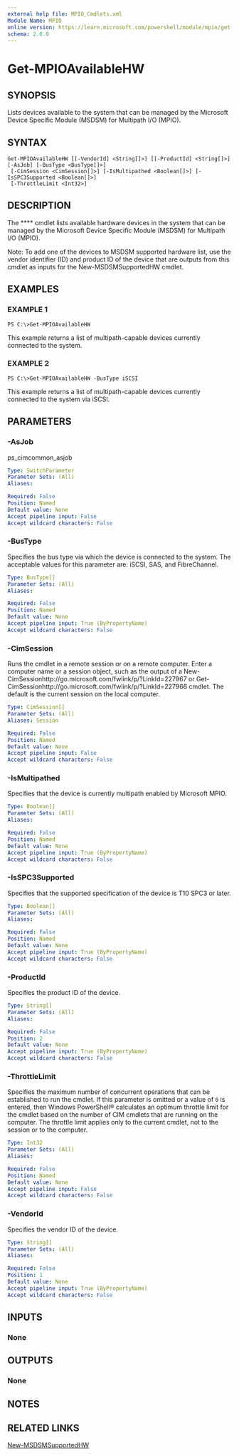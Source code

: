 ```yaml
---
external help file: MPIO_Cmdlets.xml
Module Name: MPIO
online version: https://learn.microsoft.com/powershell/module/mpio/get-mpioavailablehw?view=windowsserver2012-ps&wt.mc_id=ps-gethelp
schema: 2.0.0
---
```


# Get-MPIOAvailableHW

## SYNOPSIS
Lists devices available to the system that can be managed by the Microsoft Device Specific Module (MSDSM) for Multipath I/O (MPIO).

## SYNTAX

```
Get-MPIOAvailableHW [[-VendorId] <String[]>] [[-ProductId] <String[]>] [-AsJob] [-BusType <BusType[]>]
 [-CimSession <CimSession[]>] [-IsMultipathed <Boolean[]>] [-IsSPC3Supported <Boolean[]>]
 [-ThrottleLimit <Int32>]
```

## DESCRIPTION
The **** cmdlet lists available hardware devices in the system that can be managed by the Microsoft Device Specific Module (MSDSM) for Multipath I/O (MPIO).

Note: To add one of the devices to MSDSM supported hardware list, use the vendor identifier (ID) and product ID of the device that are outputs from this cmdlet as inputs for the New-MSDSMSupportedHW cmdlet.

## EXAMPLES

### EXAMPLE 1
```
PS C:\>Get-MPIOAvailableHW
```

This example returns a list of multipath-capable devices currently connected to the system.

### EXAMPLE 2
```
PS C:\>Get-MPIOAvailableHW -BusType iSCSI
```

This example returns a list of multipath-capable devices currently connected to the system via iSCSI.

## PARAMETERS

### -AsJob
ps_cimcommon_asjob

```yaml
Type: SwitchParameter
Parameter Sets: (All)
Aliases: 

Required: False
Position: Named
Default value: None
Accept pipeline input: False
Accept wildcard characters: False
```

### -BusType
Specifies the bus type via which the device is connected to the system.
The acceptable values for this parameter are: iSCSI, SAS, and FibreChannel.

```yaml
Type: BusType[]
Parameter Sets: (All)
Aliases: 

Required: False
Position: Named
Default value: None
Accept pipeline input: True (ByPropertyName)
Accept wildcard characters: False
```

### -CimSession
Runs the cmdlet in a remote session or on a remote computer.
Enter a computer name or a session object, such as the output of a New-CimSessionhttp://go.microsoft.com/fwlink/p/?LinkId=227967 or Get-CimSessionhttp://go.microsoft.com/fwlink/p/?LinkId=227966 cmdlet.
The default is the current session on the local computer.

```yaml
Type: CimSession[]
Parameter Sets: (All)
Aliases: Session

Required: False
Position: Named
Default value: None
Accept pipeline input: False
Accept wildcard characters: False
```

### -IsMultipathed
Specifies that the device is currently multipath enabled by Microsoft MPIO.

```yaml
Type: Boolean[]
Parameter Sets: (All)
Aliases: 

Required: False
Position: Named
Default value: None
Accept pipeline input: True (ByPropertyName)
Accept wildcard characters: False
```

### -IsSPC3Supported
Specifies that the supported specification of the device is T10 SPC3 or later.

```yaml
Type: Boolean[]
Parameter Sets: (All)
Aliases: 

Required: False
Position: Named
Default value: None
Accept pipeline input: True (ByPropertyName)
Accept wildcard characters: False
```

### -ProductId
Specifies the product ID of the device.

```yaml
Type: String[]
Parameter Sets: (All)
Aliases: 

Required: False
Position: 2
Default value: None
Accept pipeline input: True (ByPropertyName)
Accept wildcard characters: False
```

### -ThrottleLimit
Specifies the maximum number of concurrent operations that can be established to run the cmdlet.
If this parameter is omitted or a value of `0` is entered, then Windows PowerShell® calculates an optimum throttle limit for the cmdlet based on the number of CIM cmdlets that are running on the computer.
The throttle limit applies only to the current cmdlet, not to the session or to the computer.

```yaml
Type: Int32
Parameter Sets: (All)
Aliases: 

Required: False
Position: Named
Default value: None
Accept pipeline input: False
Accept wildcard characters: False
```

### -VendorId
Specifies the vendor ID of the device.

```yaml
Type: String[]
Parameter Sets: (All)
Aliases: 

Required: False
Position: 1
Default value: None
Accept pipeline input: True (ByPropertyName)
Accept wildcard characters: False
```

## INPUTS

### None

## OUTPUTS

### None

## NOTES

## RELATED LINKS

[New-MSDSMSupportedHW](./New-MSDSMSupportedHW.md)

